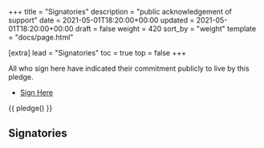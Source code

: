 +++
title = "Signatories"
description = "public acknowledgement of support"
date = 2021-05-01T18:20:00+00:00
updated = 2021-05-01T18:20:00+00:00
draft = false
weight = 420
sort_by = "weight"
template = "docs/page.html"

[extra]
lead = "Signatories"
toc = true
top = false
+++



All who sign here have indicated their commitment publicly to live by this pledge.

- [Sign Here](https://github.com/mere-dev/mere-dev.github.io/edit/master/content/docs/contributing/signatories.md)


{{ pledge() }}

## Signatories
